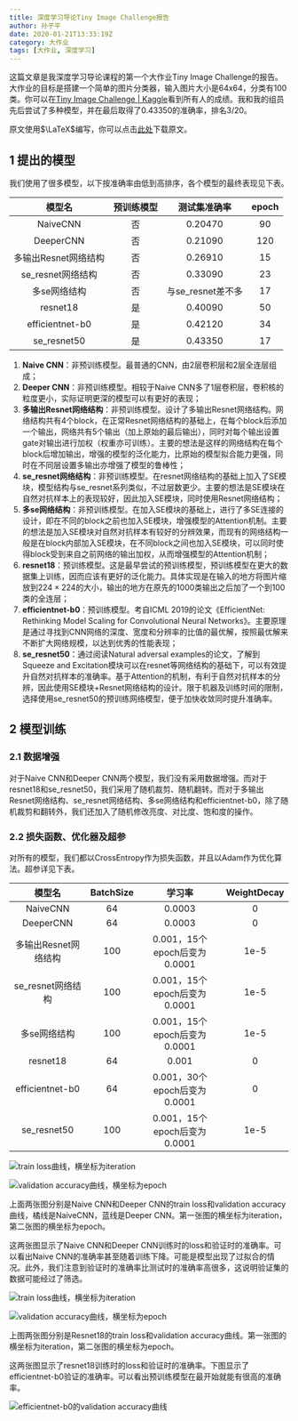 ```yaml
---
title: 深度学习导论Tiny Image Challenge报告
author: 孙子平
date: 2020-01-21T13:33:19Z
category: 大作业
tags: [大作业, 深度学习]
---
```


这篇文章是我深度学习导论课程的第一个大作业Tiny Image Challenge的报告。大作业的目标是搭建一个简单的图片分类器，输入图片大小是64x64，分类有100类。你可以在[Tiny Image Challenge | Kaggle](https://www.kaggle.com/c/thu-deep-learning/leaderboard)看到所有人的成绩。我和我的组员先后尝试了多种模型，并在最后取得了0.43350的准确率，排名3/20。

原文使用$\LaTeX$编写，你可以点击[此处](/assets/blog/tiny-image-challenge/report.pdf)下载原文。

<!-- more -->

## 1 提出的模型

我们使用了很多模型，以下按准确率由低到高排序，各个模型的最终表现见下表。

|模型名|预训练模型|测试集准确率|epoch|
|:-:|:-:|:-:|:-:|
|NaiveCNN|否|0.20470|90|
|DeeperCNN|否|0.21090|120|
|多输出Resnet网络结构|否|0.26910|15|
|se\_resnet网络结构|否|0.33090|23|
|多se网络结构|否|与se\_resnet差不多|17|
|resnet18|是|0.40090|50|
|efficientnet-b0|是|0.42120|34|
|se\_resnet50|是|0.43350|17|

1. **Naive CNN**：非预训练模型。最普通的CNN，由2层卷积层和2层全连层组成；
2. **Deeper CNN**：非预训练模型。相较于Naive CNN多了1层卷积层，卷积核的粒度更小，实际证明更深的模型可以有更好的表现；
3. **多输出Resnet网络结构**：非预训练模型。设计了多输出Resnet网络结构。网络结构共有4个block，在正常Resnet网络结构的基础上，在每个block后添加一个输出，网络共有5个输出（加上原始的最后输出），同时对每个输出设置gate对输出进行加权（权重亦可训练）。主要的想法是这样的网络结构在每个block后增加输出，增强的模型的泛化能力，比原始的模型拟合能力更强，同时在不同层设置多输出亦增强了模型的鲁棒性；
4. **se\_resnet网络结构**：非预训练模型。在resnet网络结构的基础上加入了SE模块，模型结构与se\_resnet系列类似，不过层数更少。主要的想法是SE模块在自然对抗样本上的表现较好，因此加入SE模块，同时使用Resnet网络结构；
5. **多se网络结构**：非预训练模型。在加入SE模块的基础上，进行了多SE连接的设计，即在不同的block之前也加入SE模块，增强模型的Attention机制。主要的想法是加入SE模块对自然对抗样本有较好的分辨效果，而现有的网络结构一般是在block内部加入SE模块，在不同block之间也加入SE模块，可以同时使得block受到来自之前网络的输出加权，从而增强模型的Attention机制；
6. **resnet18**：预训练模型。这是最早尝试的预训练模型，预训练模型在更大的数据集上训练，因而应该有更好的泛化能力。具体实现是在输入的地方将图片缩放到$224\times 224$的大小，输出的地方在原先的1000类输出之后加了一个到100类的全连层；
7. **efficientnet-b0**：预训练模型。考自ICML 2019的论文《EfficientNet: Rethinking Model Scaling for Convolutional Neural Networks》。主要原理是通过寻找到CNN网络的深度、宽度和分辨率的比值的最优解，按照最优解来不断扩大网络规模，以达到优秀的性能表现；
8. **se\_resnet50**：通过阅读Natural adversal examples的论文，了解到Squeeze and Excitation模块可以在resnet等网络结构的基础下，可以有效提升自然对抗样本的准确率。基于Attention的机制，有利于自然对抗样本的分辨，因此使用SE模块+Resnet网络结构的设计。限于机器及训练时间的限制，选择使用se\_resnet50的预训练网络模型，便于加快收敛同时提升准确率。

## 2 模型训练

### 2.1 数据增强

对于Naive CNN和Deeper CNN两个模型，我们没有采用数据增强。而对于resnet18和se\_resnet50，我们采用了随机裁剪、随机翻转。而对于多输出Resnet网络结构、se\_resnet网络结构、多se网络结构和efficientnet-b0，除了随机裁剪和翻转外，我们还加入了随机修改亮度、对比度、饱和度的操作。

### 2.2 损失函数、优化器及超参

对所有的模型，我们都以CrossEntropy作为损失函数，并且以Adam作为优化算法。超参详见下表。

|模型名|BatchSize|学习率|WeightDecay|
|:-:|:-:|:-:|:-:|
|NaiveCNN|64|0.0003|0|
|DeeperCNN|64|0.0003|0|
|多输出Resnet网络结构|100|0.001，15个epoch后变为0.0001|1e-5|
|se\_resnet网络结构|100|0.001，15个epoch后变为0.0001|1e-5|
|多se网络结构|100|0.001，15个epoch后变为0.0001|1e-5|
|resnet18|64|0.001|0|
|efficientnet-b0|64|0.001，30个epoch后变为0.0001|0|
|se\_resnet50|100|0.001，15个epoch后变为0.0001|1e-5|

![train loss曲线，横坐标为iteration](/assets/blog/tiny-image-challenge/cnn-loss.png)

![validation accuracy曲线，横坐标为epoch](/assets/blog/tiny-image-challenge/cnn-accuracy.png)

上面两张图分别是Naive CNN和Deeper CNN的train loss和validation accuracy曲线，橘线是NaiveCNN，蓝线是Deeper CNN。第一张图的横坐标为iteration，第二张图的横坐标为epoch。

这两张图显示了Naive CNN和Deeper CNN训练时的loss和验证时的准确率。可以看出Naive CNN的准确率甚至随着训练下降。可能是模型出现了过拟合的情况。此外，我们注意到验证时的准确率比测试时的准确率高很多，这说明验证集的数据可能经过了筛选。

![train loss曲线，横坐标为iteration](/assets/blog/tiny-image-challenge/resnet18-loss.png)

![validation accuracy曲线，横坐标为epoch](/assets/blog/tiny-image-challenge/resnet18-accuracy.png)

上图两张图分别是Resnet18的train loss和validation accuracy曲线。第一张图的横坐标为iteration，第二张图的横坐标为epoch。

这两张图显示了resnet18训练时的loss和验证时的准确率。下图显示了efficientnet-b0验证的准确率。可以看出预训练模型在最开始就能有很高的准确率。

![efficientnet-b0的validation
  accuracy曲线](/assets/blog/tiny-image-challenge/efficientb0-accuracy.png)
